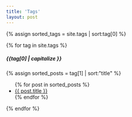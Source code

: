 ```yaml
---
title: 'Tags'
layout: post
---
```


{% assign sorted_tags = site.tags | sort:tag[0] %}

{% for tag in site.tags %}

##### <ion-icon name="pricetag-outline"></ion-icon> {{tag[0] | capitalize }}

{% assign sorted_posts = tag[1] | sort:"title" %}
<ul>
    {% for post in sorted_posts %}
    <li><a href="{{ post.url }}">{{ post.title }}</a></li>
    {% endfor %}
</ul>
{% endfor %}